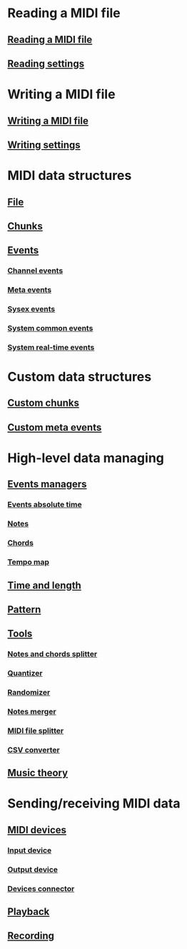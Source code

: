 # Reading a MIDI file
## [Reading a MIDI file](Reading-a-MIDI-file.md)
## [Reading settings](Reading-settings.md)

# Writing a MIDI file
## [Writing a MIDI file](Writing-a-MIDI-file.md)
## [Writing settings](Writing-settings.md)

# MIDI data structures
## [File](MidiFile.md)
## [Chunks](Chunks.md)
## [Events](Events.md)
### [Channel events](Channel-events.md)
### [Meta events](Meta-events.md)
### [Sysex events](Sysex-events.md)
### [System common events](System-common-events.md)
### [System real-time events](System-real-time-events.md)

# Custom data structures
## [Custom chunks](Custom-chunks.md)
## [Custom meta events](Custom-meta-events.md)

# High-level data managing
## [Events managers](Events-managers.md)
### [Events absolute time](Events-absolute-time.md)
### [Notes](Notes.md)
### [Chords](Chords.md)
### [Tempo map](Tempo-map.md)
## [Time and length](Time-and-length.md)
## [Pattern](Pattern.md)
## [Tools](Tools.md)
### [Notes and chords splitter](Notes-and-chords-splitter.md)
### [Quantizer](Quantizer.md)
### [Randomizer](Randomizer.md)
### [Notes merger](Notes-merger.md)
### [MIDI file splitter](MIDI-file-splitter.md)
### [CSV converter](CSV-converter.md)
## [Music theory](Music-theory.md)

# Sending/receiving MIDI data
## [MIDI devices](MIDI-devices.md)
### [Input device](Input-device.md)
### [Output device](Output-device.md)
### [Devices connector](Devices-connector.md)
## [Playback](Playback.md)
## [Recording](Recording.md)